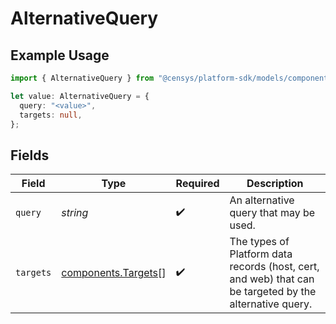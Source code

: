 # AlternativeQuery

## Example Usage

```typescript
import { AlternativeQuery } from "@censys/platform-sdk/models/components";

let value: AlternativeQuery = {
  query: "<value>",
  targets: null,
};
```

## Fields

| Field                                                                                                   | Type                                                                                                    | Required                                                                                                | Description                                                                                             |
| ------------------------------------------------------------------------------------------------------- | ------------------------------------------------------------------------------------------------------- | ------------------------------------------------------------------------------------------------------- | ------------------------------------------------------------------------------------------------------- |
| `query`                                                                                                 | *string*                                                                                                | :heavy_check_mark:                                                                                      | An alternative query that may be used.                                                                  |
| `targets`                                                                                               | [components.Targets](../../models/components/targets.md)[]                                              | :heavy_check_mark:                                                                                      | The types of Platform data records (host, cert, and web) that can be targeted by the alternative query. |